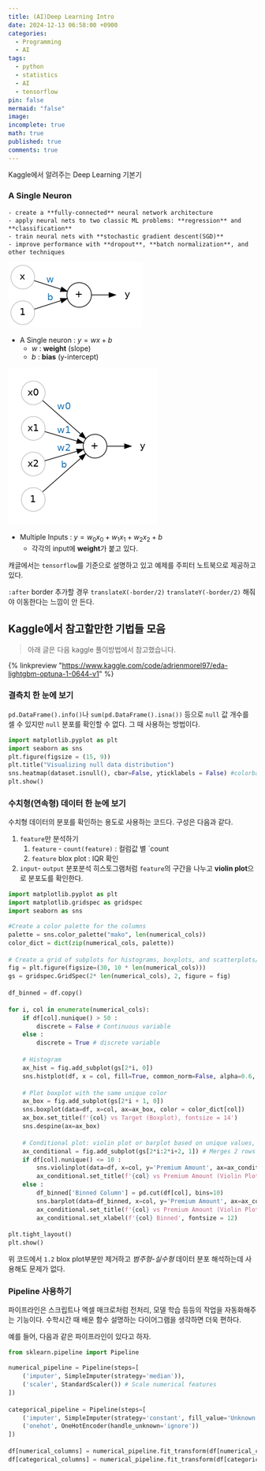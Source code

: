 ```yaml
---
title: (AI)Deep Learning Intro
date: 2024-12-13 06:58:00 +0900
categories:
  - Programming
  - AI
tags:
  - python
  - statistics
  - AI
  - tensorflow
pin: false
mermaid: "false"
image: 
incomplete: true
math: true
published: true
comments: true
---
```

Kaggle에서 알려주는 Deep Learning 기본기


### A Single Neuron
~~~ad-abstract
- create a **fully-connected** neural network architecture
- apply neural nets to two classic ML problems: **regression** and **classification**
- train neural nets with **stochastic gradient descent(SGD)**
- improve performance with **dropout**, **batch normalization**, and other techniques
~~~

![](/assets/img/res/mfOlDR6%201.png)
- A Single neuron : $y = wx + b$
	- $w$ : **weight** (slope)
	- $b$  : **bias** (y-intercept)

![](/assets/img/res/vyXSnlZ%201.png)
- Multiple Inputs : $y = w_0x_0 + w_1x_1 + w_2x_2+ b$
	- 각각의 input에 **weight**가 붙고 있다.

캐글에서는 `tensorflow`를 기준으로 설명하고 있고 예제를 주피터 노트북으로 제공하고 있다. 

`:after` border 추가할 경우 `translateX(-border/2)` `translateY(-border/2)` 해줘야 이동한다는 느낌이 안 든다.

## Kaggle에서 참고할만한 기법들 모음
>아래 글은 다음 kaggle 풀이방법에서 참고했습니다.

{% linkpreview "https://www.kaggle.com/code/adrienmorel97/eda-lightgbm-optuna-1-0644-v1" %}

### 결측치 한 눈에 보기
`pd.DataFrame().info()`나 `sum(pd.DataFrame().isna())` 등으로 `null` 값 개수를 셀 수 있지만 `null` 분포를 확인할 수 없다. 그 때 사용하는 방법이다. 

```python
import matplotlib.pyplot as plt
import seaborn as sns
plt.figure(figsize = (15, 9))
plt.title("Visualizing null data distribution")
sns.heatmap(dataset.isnull(), cbar=False, yticklabels = False) #colorbar, ylabel 표시X cmap은 취향대로
plt.show()
```

### 수치형(연속형) 데이터 한 눈에 보기
수치형 데이터의 분포를 확인하는 용도로 사용하는 코드다. 구성은 다음과 같다. 
1. `feature`만 분석하기
	1. `feature` - `count(feature)` : 컬럼값 별 `count
	2. `feature` blox plot : IQR 확인
2. `input`- `output` 분포분석
   히스토그램처럼 `feature`의 구간을 나누고 **violin plot**으로 분포도를 확인한다.

```python
import matplotlib.pyplot as plt
import matplotlib.gridspec as gridspec
import seaborn as sns
```

```python
#Create a color palette for the columns
palette = sns.color_palette("mako", len(numerical_cols))
color_dict = dict(zip(numerical_cols, palette))

# Create a grid of subplots for histograms, boxplots, and scatterplots/violin plots
fig = plt.figure(figsize=(30, 10 * len(numerical_cols)))
gs = gridspec.GridSpec(2* len(numerical_cols), 2, figure = fig)

df_binned = df.copy()

for i, col in enumerate(numerical_cols):
    if df[col].nunique() > 50 :
        discrete = False # Continuous variable
    else :
        discrete = True # discrete variable

    # Histogram
    ax_hist = fig.add_subplot(gs[2*i, 0])
    sns.histplot(df, x = col, fill=True, common_norm=False, alpha=0.6, linewidth=0.8, color = color_dict[col], ax=ax_hist, discrete=discrete)

    # Plot boxplot with the same unique color
    ax_box = fig.add_subplot(gs[2*i + 1, 0])
    sns.boxplot(data=df, x=col, ax=ax_box, color = color_dict[col])
    ax_box.set_title(f'{col} vs Target (Boxplot), fontsize = 14')
    sns.despine(ax=ax_box)

    # Conditional plot: violin plot or barplot based on unique values, fallback to scatterplot
    ax_conditional = fig.add_subplot(gs[2*i:2*i+2, 1]) # Merges 2 rows
    if df[col].nunique() <= 10 :
        sns.violinplot(data=df, x=col, y='Premium Amount', ax=ax_conditional, color = color_dict[col], alpha=0.6)
        ax_conditional.set_title(f'{col} vs Premium Amount (Violin Plot)', fontsize = 14)
    else :
        df_binned['Binned Column'] = pd.cut(df[col], bins=10)
        sns.barplot(data=df_binned, x=col, y='Premium Amount', ax=ax_conditional, color = color_dict[col])
        ax_conditional.set_title(f'{col} vs Premium Amount (Violin Plot)', fontsize = 14)
        ax_conditional.set_xlabel(f'{col} Binned', fontsize = 12)

plt.tight_layout()
plt.show()
```

위 코드에서 `1.2` blox plot부분만 제거하고 *범주형-실수형* 데이터 분포 해석하는데 사용해도 문제가 없다.

### Pipeline 사용하기
파이프라인은 스크립트나 엑셀 매크로처럼 전처리, 모델 학습 등등의 작업을 자동화해주는 기능이다.
수학시간 때 배운 함수 설명하는 다이어그램을 생각하면 더욱 편하다.

예를 들어, 다음과 같은 파이프라인이 있다고 하자.
```python
from sklearn.pipeline import Pipeline
```

```python
numerical_pipeline = Pipeline(steps=[
	('imputer', SimpleImputer(strategy='median')),
	('scaler', StandardScaler()) # Scale numerical features
])

categorical_pipeline = Pipeline(steps=[
	('imputer', SimpleImputer(strategy='constant', fill_value='Unknown')),
	('onehot', OneHotEncoder(handle_unknown='ignore'))
])

df[numerical_columns] = numerical_pipeline.fit_transform(df[numerical_columns])
df[categorical_columns] = numerical_pipeline.fit_transform(df[categorical_columns])
```


